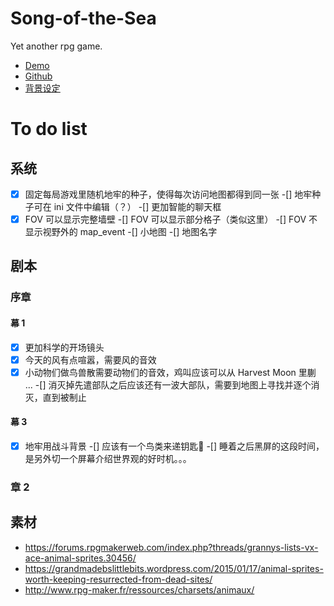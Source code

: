 # Song-of-the-Sea
Yet another rpg game.

- [Demo](https://yno.yumenikki.info/?game=demo)
- [Github](?)
- [背景设定](https://hackmd.io/vZ8oGrSMTACMHRaiow4F2w)

# To do list
## 系统
-[x] 固定每局游戏里随机地牢的种子，使得每次访问地图都得到同一张
-[] 地牢种子可在 ini 文件中编辑（？）
-[] 更加智能的聊天框
-[x] FOV 可以显示完整墙壁
-[] FOV 可以显示部分格子（类似这里）
-[] FOV 不显示视野外的 map_event
-[] 小地图
-[] 地图名字

## 剧本
### 序章
#### 幕 1
-[x] 更加科学的开场镜头
-[x] 今天的风有点喧嚣，需要风的音效
-[x] 小动物们做鸟兽散需要动物们的音效，鸡叫应该可以从 Harvest Moon 里蒯 ...
-[] 消灭掉先遣部队之后应该还有一波大部队，需要到地图上寻找并逐个消灭，直到被制止
#### 幕 3
-[x] 地牢用战斗背景
-[] 应该有一个鸟类来递钥匙🔑
-[] 睡着之后黑屏的这段时间，是另外切一个屏幕介绍世界观的好时机。。。

### 章 2

## 素材
- https://forums.rpgmakerweb.com/index.php?threads/grannys-lists-vx-ace-animal-sprites.30456/
- https://grandmadebslittlebits.wordpress.com/2015/01/17/animal-sprites-worth-keeping-resurrected-from-dead-sites/
- http://www.rpg-maker.fr/ressources/charsets/animaux/
